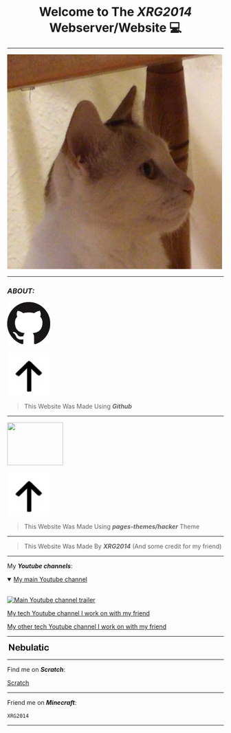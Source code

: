 <h1 align="center"><b> Welcome to The <i>XRG2014</i> Webserver/Website &#128187; </b></h1>

___

<a href="https://raw.githubusercontent.com/XRG2014/XRG2014.github.io/main/assets/images/Favicon.png?raw=true"><img width="500" height="500" src="https://raw.githubusercontent.com/XRG2014/XRG2014.github.io/main/assets/images/Favicon.png?raw=true"></a>

___

### **_ABOUT:_**

[<img src="https://raw.githubusercontent.com/XRG2014/XRG2014.github.io/main/assets/images/IMG_2516.jpeg?raw=true" width="100px" height="100px"/>](https://github.com/)

<img src="https://raw.githubusercontent.com/XRG2014/XRG2014.github.io/main/assets/images/IMG_2517.jpeg?raw=true" width="100px" height="100px"/>

> This Website Was Made Using **_Github_**

___

[<img src="https://raw.githubusercontent.com/pages-themes/hacker/master/thumbnail.png" width="130px" height="100px"/>](https://github.com/pages-themes/hacker/tree/master/)

<img src="https://raw.githubusercontent.com/XRG2014/XRG2014.github.io/main/assets/images/IMG_2517.jpeg?raw=true" width="100px" height="100px"/>

<br>

> This Website Was Made Using **_pages-themes/hacker_** Theme

___

> This Website Was Made By **_XRG2014_** (And some credit for my friend)

___

My **_Youtube channels_**:

<details open>
<summary><a href="https://www.youtube.com/channel/UCNLYKQvHtclDzZUokODLZAg">My main Youtube channel</a></summary>
<br>

[![Main Youtube channel trailer](https://img.youtube.com/vi/HYiFt8Y14PE/0.jpg)](https://www.youtube.com/watch?v=HYiFt8Y14PE)

</details>

[My tech Youtube channel I work on with my friend](https://www.youtube.com/channel/UCNdGvV63d2nWbBYMVATwLNg)

[My other tech Youtube channel I work on with my friend](https://www.youtube.com/channel/UCXJSQpw3BvrsnT6ZYvgCCGg)

___

[<img src="https://raw.githubusercontent.com/XRG2014/XRG2014.github.io/main/assets/images/IMG_2477.jpeg?raw=true" width="100"/>](https://github.com/NebulaticOfficial/Nebulatic-OS)

___

Find me on <b><i>Scratch</i></b>:

[Scratch](https://scratch.mit.edu/users/XRG2014/)

___

Friend me on <b><i>Minecraft</i></b>:

	XRG2014

___
